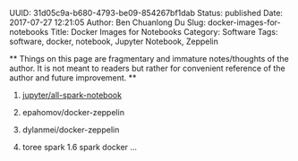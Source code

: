 UUID: 31d05c9a-b680-4793-be09-854267bf1dab
Status: published
Date: 2017-07-27 12:21:05
Author: Ben Chuanlong Du
Slug: docker-images-for-notebooks
Title: Docker Images for Notebooks
Category: Software
Tags: software, docker, notebook, Jupyter Notebook, Zeppelin

**
Things on this page are
fragmentary and immature notes/thoughts of the author.
It is not meant to readers
but rather for convenient reference of the author and future improvement.
**


1. [jupyter/all-spark-notebook](https://github.com/jupyter/docker-stacks/tree/master/all-spark-notebook)

2. epahomov/docker-zeppelin

4. dylanmei/docker-zeppelin

3. toree spark 1.6 spark docker ...

